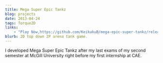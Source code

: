 ```yaml
---
title: Mega Super Epic Tankz
blog: projects
date: 2013-04-24
tags: Torque2D
links:
    - "Play Now,https://github.com/KeikakuB/mega-epic-super-tankz/releases"
blurb: 2D top down 2P arena tank game.
---
```

I developed Mega Super Epic Tankz after my last exams of my second semester at McGill University right before my first internship at CAE.
